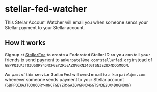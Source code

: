 # stellar-fed-watcher

This Stellar Account Watcher will email you when someone sends your Stellar payment to your Stellar account. 

## How it works

Signup at [StellarFed](https://stellarfed.org) to create a Federated Stellar ID so you can tell your friends to send payment to `ankurpatel@me.com*stellarfed.org` instead of `GBPPQIUAJTO3U6QRY4ONCFGEYZR5GAZQVGRN346GTSN3E2UX4DOGMOON`. 

As part of this service StellarFed will send email to `ankurpatel@me.com` whenever someone sends payment to your Stellar account (`GBPPQIUAJTO3U6QRY4ONCFGEYZR5GAZQVGRN346GTSN3E2UX4DOGMOON`)
